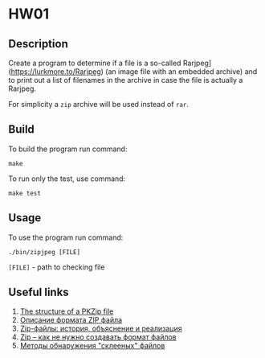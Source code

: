 # HW01 

## Description

Create a program to determine if a file is a so-called Rarjpeg](https://lurkmore.to/Rarjpeg) (an image file with an embedded archive) and to print out a list of filenames in the archive in case the file is actually a Rarjpeg. 

For simplicity a `zip` archive will be used instead of `rar`.

## Build

To build the program run command:

```
make
```

To run only the test, use command:

```
make test
```

## Usage

To use the program run command:

```
./bin/zipjpeg [FILE]
```

`[FILE]` - path to checking file


## Useful links 
1. [The structure of a PKZip file](https://users.cs.jmu.edu/buchhofp/forensics/formats/pkzip.html)
2. [Описание формата ZIP файла](https://blog2k.ru/archives/3391)
3. [Zip-файлы: история, объяснение и реализация](https://habr.com/ru/company/mailru/blog/490790/#17)
4. [Zip – как не нужно создавать формат файлов](https://habr.com/ru/company/ruvds/blog/569464/)
5. [Методы обнаружения "склееных" файлов](https://habr.com/ru/company/infowatch/blog/337084/)
